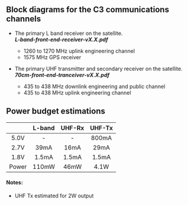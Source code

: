 ## Block diagrams for the C3 communications channels

- The primary L band receiver on the satellite.<br>___L-band-front-end-receiver-vX.X.pdf___
  - 1260 to 1270 MHz uplink engineering channel
  - 1575 MHz GPS receiver

- The primary UHF transmitter and secondary receiver on the satellite.<br>___70cm-front-end-tranceiver-vX.X.pdf___
  - 435 to 438 MHz downlink engineering and public channel
  - 435 to 438 MHz uplink engineering channel

## Power budget estimations

|       | L-band | UHF-Rx | UHF-Tx |
|:-----:|:------:|:------:|:------:|
|  5.0V |    -   |    -   |  800mA |
|  2.7V |  39mA  |  16mA  |  29mA  |
|  1.8V |  1.5mA |  1.5mA |  1.5mA |
| Power |  110mW |  46mW  |  4.1W  |

#### Notes:
- UHF Tx estimated for 2W output
